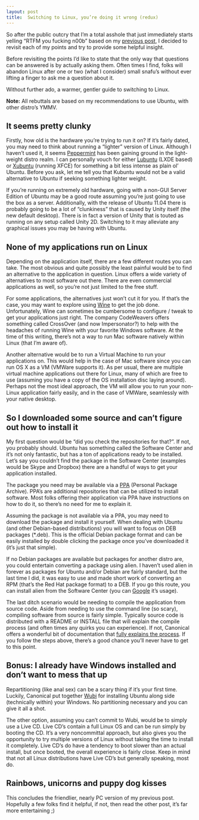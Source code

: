 ```yaml
---
layout: post
title:  Switching to Linux, you’re doing it wrong (redux)
---
```


So after the public outcry that I’m a total asshole that just immediately starts yelling “RTFM you fucking n00b” based on my [previous post](/2011/04/11/switching-to-linux/), I decided to revisit each of my points and try to provide some helpful insight.

Before revisiting the points I’d like to state that the only way that questions can be answered is by actually asking them. Often times I find, folks will abandon Linux after one or two (what I consider) small snafu’s without ever lifting a finger to ask me a question about it.

Without further ado, a warmer, gentler guide to switching to Linux.

**Note:** All rebuttals are based on my recommendations to use Ubuntu, with other distro’s YMMV.

## It seems pretty clunky

Firstly, how old is the hardware you’re trying to run it on? If it’s fairly dated, you may need to think about running a “lighter” version of Linux. Although I haven’t used it, it seems [Peppermint](http://peppermintos.com/) has been gaining ground in the light-weight distro realm. I can personally vouch for either [Lubuntu](http://lubuntu.net/) (LXDE based) or [Xubuntu](http://www.xubuntu.org/) (running XFCE) for something a bit less intense as plain ol’ Ubuntu. Before you ask, let me tell you that Kubuntu would not be a valid alternative to Ubuntu if seeking something lighter weight.

If you’re running on extremely old hardware, going with a non-GUI Server Edition of Ubuntu may be a good route assuming you’re just going to use the box as a server. Additionally, with the release of Ubuntu 11.04 there is probably going to be a lot of “clunkiness” that is caused by Unity itself (the new default desktop). There is in fact a version of Unity that is touted as running on any setup called Unity 2D. Switching to it may alleviate any graphical issues you may be having with Ubuntu.

## None of my applications run on Linux

Depending on the application itself, there are a few different routes you can take. The most obvious and quite possibly the least painful would be to find an alternative to the application in question. Linux offers a wide variety of alternatives to most software out there. There are even commercial applications as well, so you’re not just limited to the free stuff.

For some applications, the alternatives just won’t cut it for you. If that’s the case, you may want to explore using [Wine](http://appdb.winehq.org/) to get the job done. Unfortunately, Wine can sometimes be cumbersome to configure / tweak to get your applications just right. The company CodeWeavers offers something called CrossOver (and now Impersonator?) to help with the headaches of running Wine with your favorite Windows software. At the time of this writing, there’s not a way to run Mac software natively within Linux (that I’m aware of).

Another alternative would be to run a Virtual Machine to run your applications on. This would help in the case of Mac software since you can run OS X as a VM (VMWare supports it). As per usual, there are multiple virtual machine applications out there for Linux, many of which are free to use (assuming you have a copy of the OS installation disc laying around). Perhaps not the most ideal approach, the VM will allow you to run your non-Linux application fairly easily, and in the case of VMWare, seamlessly with your native desktop.

## So I downloaded some source and can’t figure out how to install it

My first question would be “did you check the repositories for that?”. If not, you probably should. Ubuntu has something called the Software Center and it’s not only fantastic, but has a ton of applications ready to be installed. Let’s say you couldn’t find the package in the Software Center (examples would be Skype and Dropbox) there are a handful of ways to get your application installed.

The package you need may be available via a [PPA](https://launchpad.net/ubuntu/+ppas) (Personal Package Archive). PPA’s are additional repositories that can be utilized to install software. Most folks offering their application via PPA have instructions on how to do it, so there’s no need for me to explain it.

Assuming the package is not available via a PPA, you may need to download the package and install it yourself. When dealing with Ubuntu (and other Debian-based distributions) you will want to focus on DEB packages (*.deb). This is the official Debian package format and can be easily installed by double clicking the package once you’ve downloaded it (it’s just that simple).

If no Debian packages are available but packages for another distro are, you could entertain converting a package using alien. I haven’t used alien in forever as packages for Ubuntu and/or Debian are fairly standard, but the last time I did, it was easy to use and made short work of converting an RPM (that’s the Red Hat package format) to a DEB. If you go this route, you can install alien from the Software Center (you can [Google](http://www.google.com/search?q=alien+usage) it’s usage).

The last ditch scenario would be needing to compile the application from source code. Aside from needing to use the command line (so scary), compiling software from source is fairly simple. Typically source code is distributed with a README or INSTALL file that will explain the compile process (and often times any quirks you can experience). If not, Canonical offers a wonderful bit of documentation that [fully explains the process](https://help.ubuntu.com/community/CompilingSoftware). If you follow the steps above, there’s a good chance you’ll never have to get to this point.

## Bonus: I already have Windows installed and don’t want to mess that up

Repartitioning (like anal sex) can be a scary thing if it’s your first time. Luckily, Canonical put together [Wubi](http://www.ubuntu.com/download/ubuntu/windows-installer) for installing Ubuntu along side (technically within) your Windows. No partitioning necessary and you can give it all a shot.

The other option, assuming you can’t commit to Wubi, would be to simply use a Live CD. Live CD’s contain a full Linux OS and can be run simply by booting the CD. It’s a very noncommittal approach, but also gives you the opportunity to try multiple versions of Linux without taking the time to install it completely. Live CD’s do have a tendency to boot slower than an actual install, but once booted, the overall experience is fairly close. Keep in mind that not all Linux distributions have Live CD’s but generally speaking, most do.

## Rainbows, unicorns and puppy dog kisses

This concludes the friendlier, nearly PC version of my previous post. Hopefully a few folks find it helpful, if not, then read the other post, it’s far more entertaining ;)

